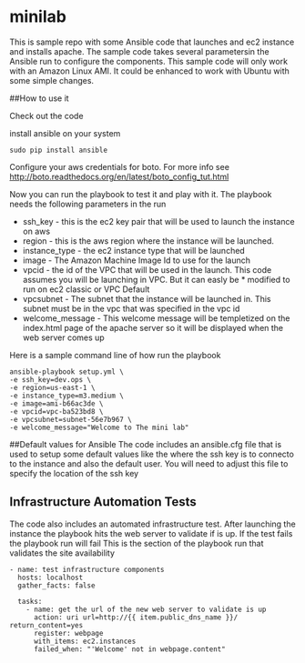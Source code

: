 # minilab

This is sample repo with some Ansible code that launches and ec2 instance and installs apache. The sample code takes several parametersin the Ansible run to configure the components. This sample code will only work with an Amazon Linux AMI. It could be enhanced to work with Ubuntu with some simple changes. 

##How to use it

Check out the code

install ansible on your system
```
sudo pip install ansible
```

Configure your aws credentials for boto. For more info see http://boto.readthedocs.org/en/latest/boto_config_tut.html

Now you can run the playbook to test it and play with it. The playbook needs the following parameters in the run

* ssh_key - this is the ec2 key pair that will be used to launch the instance on aws
* region - this is the aws region where the instance will be launched. 
* instance_type - the ec2 instance type that will be launched
* image - The Amazon Machine Image Id to use for the launch
* vpcid - the id of the VPC that will be used in the launch. This code assumes you will be launching in VPC. But it can easly be * modified to run on ec2 classic or VPC Default
* vpcsubnet - The subnet that the instance will be launched in. This subnet must be in the vpc that was specified in the vpc id
* welcome_message - This welcome message will be templetized on the index.html page of the apache server so it will be displayed when the web server comes up

Here is a sample command line of how run the playbook

```
ansible-playbook setup.yml \
-e ssh_key=dev.ops \
-e region=us-east-1 \
-e instance_type=m3.medium \
-e image=ami-b66ac3de \
-e vpcid=vpc-ba523bd8 \
-e vpcsubnet=subnet-56e7b967 \
-e welcome_message="Welcome to The mini lab"
```

##Default values for Ansible
The code includes an ansible.cfg file that is used to setup some default values like the where the ssh key is to connecto to the instance and also the default user. You will need to adjust this file to specify the location of the ssh key

## Infrastructure Automation Tests
The code also includes an automated infrastructure test. After launching the instance the playbook hits the web server to validate if is up. If the test fails the playbook run will fail
This is the section of the playbook run that validates the site availability

```
- name: test infrastructure components
  hosts: localhost
  gather_facts: false

  tasks:
    - name: get the url of the new web server to validate is up
      action: uri url=http://{{ item.public_dns_name }}/ return_content=yes
      register: webpage
      with_items: ec2.instances
      failed_when: "'Welcome' not in webpage.content"
```

